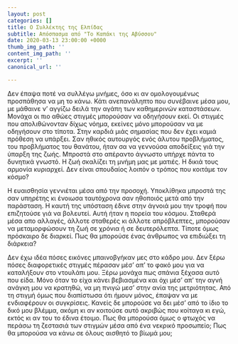 ```yaml
---
layout: post
categories: []
title: Ο Συλλέκτης της Ελπίδας
subtitle: Απόσπασμα από "Το Καπάκι της Αβύσσου"
date: 2020-03-13 23:00:00 +0000
thumb_img_path: ''
content_img_path: ''
excerpt: ''
canonical_url: ''

---
```

Δεν έπαψα ποτέ να συλλέγω μνήμες, όσο κι αν ομολογουμένως προσπάθησα να μη το κάνω. Κάτι ανεπανάληπτο που συνέβαινε μέσα μου, με μάθαινε ν’ αγγίζω δειλά την αγάπη των καθημερινών καταστάσεων. Μονάχα οι πιο αθώες στιγμές μπορούσαν να οδηγήσουν εκεί. Οι στιγμές που απολιθώνονταν δίχως νόημα, εκείνες μόνο μπορούσαν να με οδηγήσουν στο τίποτα. Στην καρδιά μιάς σημασίας που δεν έχει καμιά πρόθεση να υπάρξει. Σαν ηθικός αυτουργός ενός άλυτου προβλήματος, του προβλήματος του θανάτου, ήταν σα να γεννούσα αποδείξεις γιά την ύπαρξη της ζωής. Μπροστά στο απέραντο άγνωστο υπήρχε πάντα το δυνητικά γνωστό. Η ζωή σκαλίζει τη μνήμη μας με ματιές. Η δικιά τους αρμονία κυριαρχεί. Δεν είναι σπουδαίος λοιπόν ο τρόπος που κοιτάμε τον κόσμο?

Η ευαισθησία γεννιέται μέσα από την προσοχή. Υποκλίθηκα μπροστά της σαν υπηρέτης κι ένοιωσα ταυτόχρονα σαν ηθοποιός μετά από την παράσταση. Η καυτή της υπόσταση έδινε στην άγνοιά μου την τροφή που επιζητούσε γιά να βολευτεί. Αυτή ήταν η πορεία του κόσμου. Σταθερά μέσα απο αλλαγές, άλλοτε σταθερές κι άλλοτε απρόβλεπτες, μπορούσαν να μεταμορφώσουν τη ζωή σε χρόνια ή σε δευτερόλεπτα. Τίποτε όμως πρόσκαιρο δε διαρκεί. Πως θα μπορούσε ένας άνθρωπος να επιδιώξει τη διάρκεια?

Δεν έχω ιδέα πόσες εικόνες μπαινοβγήκαν μες στο κάδρο μου. Δεν ξέρω πόσες διαφορετικές στιγμές πέρασαν μέσ’ απ’ το φακό μου για να καταλήξουν στο ντουλάπι μου. Ξέρω μονάχα πως σπάνια ξέχασα αυτό που είδα. Μόνο όταν το είχα κάνει βεβιασμένα και όχι μέσ’ απ’ την αγνή ανάγκη μου να κρατηθώ, να μη πνιγώ μεσ’ στην ανία της μετριότητας. Από τη στιγμή όμως που διαπίστωσα ότι ήμουν μόνος, έπαψαν να με ενδιαφέρουν οι συγκρίσεις. Κανείς δε μπορούσε να δει μέσ’ από το ίδιο το δικό μου βλέμμα, ακόμη κι αν κοιτούσε αυτό ακριβώς που κοίταγα κι εγώ, εκτός κι αν του το έδινα έτοιμο. Πως θα μπορούσα όμως ο φτωχός να περάσω τη ζεστασιά των στιγμών μέσα από ένα νεκρικό προσωπείο; Πως θα μπορούσα να κάνω σε όλους αισθητό το βίωμά μου;
